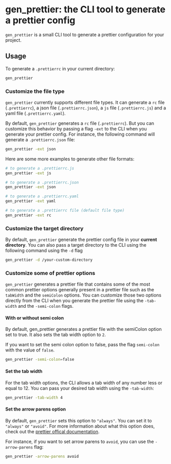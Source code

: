 # gen_prettier: the CLI tool to generate a prettier config

`gen_prettier` is a small CLI tool to generate a prettier configuration for your project.

## Usage

To generate a `.prettierrc` in your current directory:

```sh
gen_prettier
```

### Customize the file type

`gen_prettier` currently supports different file types. It can generate a `rc` file (`.prettierrc`), a json file (`.prettierrc.json`), a `js` file (`.prettierrc.js`) and a yaml file (`.prettierrc.yaml`).

By default, `gen_prettier` generates a `rc` file (`.prettierrc`). But you can customize this behavior by passing a flag `-ext` to the CLI when you generate your prettier config.
For instance, the following command will generate a `.prettierrc.json` file:

```sh
gen_prettier -ext json
```

Here are some more examples to generate other file formats:

```sh
# to generate a .prettierrc.js
gen_prettier -ext js

# to generate a .prettierrc.json
gen_prettier -ext json

# to generate a .prettierrc.yaml
gen_prettier -ext yaml

# to generate a .prettierrc file (default file type)
gen_prettier -ext rc
```

### Customize the target directory

By default, `gen_prettier` generate the prettier config file in your **current directory**. You can also pass a target directory to the CLI using the following command using the `-d` flag

```sh
gen_prettier -d /your-custom-directory
```

### Customize some of prettier options

`gen_prettier` generates a prettier file that contains some of the most common prettier options generally present in a prettier file such as the `tabWidth` and the `semiColon` options. You can customize those two options directly from the CLI when you generate the prettier file using the `-tab-width` and the `-semi-colon` flags.

#### With or without semi colon

By default, gen_prettier generates a prettier file with the semiColon option set to true. It also sets the tab width option to `2`.

If you want to set the semi colon option to false, pass the flag `semi-colon` with the value of `false`.

```sh
gen_prettier -semi-colon=false
```

#### Set the tab width

For the tab width options, the CLI allows a tab width of any number less or equal to 12. You can pass your desired tab width using the `-tab-width`:

```sh
gen_prettier -tab-width 4
```

#### Set the arrow parens option

By default, `gen_prettier` sets this option to `"always"`. You can set it to `"always"` or `"avoid"`. For more information about what this option does, check out the [prettier offical documentation](https://prettier.io/docs/en/options.html#arrow-function-parentheses).

For instance, if you want to set arrow parens to `avoid`, you can use the `-arrow-parens` flag:

```sh
gen_prettier -arrow-parens avoid
```
